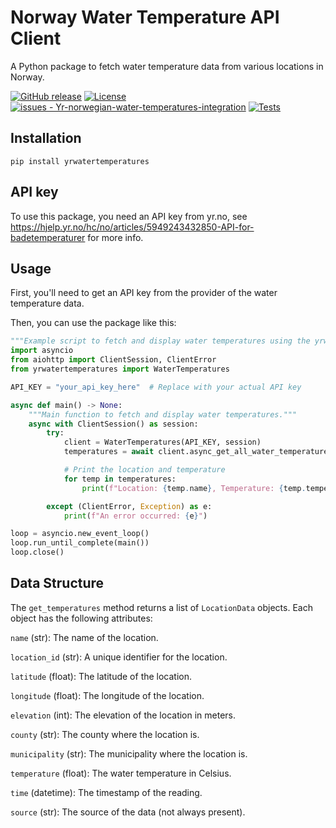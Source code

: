 # Norway Water Temperature API Client
A Python package to fetch water temperature data from various locations in Norway.

[![GitHub release](https://img.shields.io/github/release/jornpe/yr-norwegian-water-temperatures?include_prereleases=&sort=semver&color=blue)](https://github.com/jornpe/Yr-norwegian-water-temperatures-integration/releases/)
[![License](https://img.shields.io/badge/License-MIT-blue)](#license)
[![issues - Yr-norwegian-water-temperatures-integration](https://img.shields.io/github/issues/jornpe/yr-norwegian-water-temperatures)](https://github.com/jornpe/Yr-norwegian-water-temperatures-integration/issues)
[![Tests](https://github.com/jornpe/yr-norwegian-water-temperatures/actions/workflows/test.yml/badge.svg)](https://github.com/jornpe/yr-norwegian-water-temperatures/actions/workflows/test.yml)

## Installation
```
pip install yrwatertemperatures
```

## API key
To use this package, you need an API key from yr.no, see https://hjelp.yr.no/hc/no/articles/5949243432850-API-for-badetemperaturer for more info. 

## Usage
First, you'll need to get an API key from the provider of the water temperature data.

Then, you can use the package like this:

```python
"""Example script to fetch and display water temperatures using the yrwatertemperatures package."""
import asyncio
from aiohttp import ClientSession, ClientError
from yrwatertemperatures import WaterTemperatures

API_KEY = "your_api_key_here"  # Replace with your actual API key

async def main() -> None:
    """Main function to fetch and display water temperatures."""
    async with ClientSession() as session:
        try:
            client = WaterTemperatures(API_KEY, session)
            temperatures = await client.async_get_all_water_temperatures()

            # Print the location and temperature
            for temp in temperatures:
                print(f"Location: {temp.name}, Temperature: {temp.temperature}°C")

        except (ClientError, Exception) as e:
            print(f"An error occurred: {e}")

loop = asyncio.new_event_loop()
loop.run_until_complete(main())
loop.close()
```

## Data Structure
The `get_temperatures` method returns a list of `LocationData` objects. Each object has the following attributes:

`name` (str): The name of the location.

`location_id` (str): A unique identifier for the location.

`latitude` (float): The latitude of the location.

`longitude` (float): The longitude of the location.

`elevation` (int): The elevation of the location in meters.

`county` (str): The county where the location is.

`municipality` (str): The municipality where the location is.

`temperature` (float): The water temperature in Celsius.

`time` (datetime): The timestamp of the reading.

`source` (str): The source of the data (not always present).